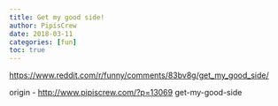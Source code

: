 ```yaml
---
title: Get my good side!
author: PipisCrew
date: 2018-03-11
categories: [fun]
toc: true
---
```


https://www.reddit.com/r/funny/comments/83bv8g/get_my_good_side/

origin - http://www.pipiscrew.com/?p=13069 get-my-good-side